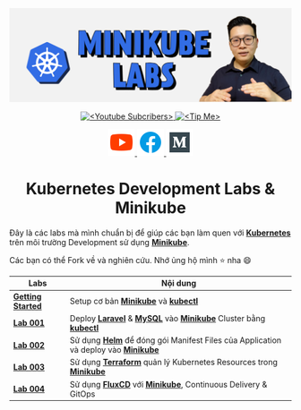 <a href="https://www.youtube.com/c/FullstacKAGE"><img src="./assets/banner.jpg"></a>

<p align="center">
  <a href="https://www.youtube.com/c/FullstacKAGE" target="_blank">
    <img alt="<Youtube Subcribers>" src="https://img.shields.io/youtube/channel/subscribers/UCRWDR9vuoRny63i464-pZrg?logo=youtube&logoColor=red&style=for-the-badge" />
  </a>
  <a href="https://streamelements.com/fullstackage/tip" target="_blank">
    <img alt="<Tip Me>" src="https://img.shields.io/badge/donate-buy%20me%20a%20coffee-yellow?label=Tip&style=for-the-badge&logo=buymeacoffee" />
  </a>
</p>

<p align="center">
  <a href="https://www.youtube.com/c/FullstacKAGE" target="_blank">
    <img alt="FullstacKAGE | Youtube" width="48px" src="https://raw.githubusercontent.com/p-le/p-le/main/assets/youtube.svg" >
  </a>
  <a href="https://www.facebook.com/fullstackage" target="_blank">
    <img alt="FullstacKAGE | Facebook" width="48px" src="https://raw.githubusercontent.com/p-le/p-le/main/assets/facebook.svg" />
  </a>
  <a href="https://fullstackage.medium.com" target="_blank">
    <img alt="FullstacKAGE | Medium" width="48px" src="https://raw.githubusercontent.com/p-le/p-le/main/assets/medium.svg" />
  </a>
</p>
<h1 align="center">Kubernetes Development Labs & Minikube</h1>

Đây là các labs mà mình chuẩn bị để giúp các bạn làm quen với **[Kubernetes](https://kubernetes.io/)** trên môi trường Development sử dụng **[Minikube](https://minikube.sigs.k8s.io/docs/)**.

Các bạn có thể Fork về và nghiên cứu. Nhớ ủng hộ mình :star: nha :smile:

| Labs                                                     | Nội dung                                                                                                                                                                                                    |
| -------------------------------------------------------- | ----------------------------------------------------------------------------------------------------------------------------------------------------------------------------------------------------------- |
| **[Getting Started](docs/getting_started.md)**           | Setup cơ bản **[Minikube](https://minikube.sigs.k8s.io/docs/)** và **[kubectl](https://kubernetes.io/docs/tasks/tools/)**                                                                                   |
| **[Lab 001](labs/001-laravel-app-minikube)**             | Deploy **[Laravel](https://laravel.com/)** & **[MySQL](https://www.mysql.com/)** vào **[Minikube](https://minikube.sigs.k8s.io/docs/)** Cluster bằng **[kubectl](https://kubernetes.io/docs/tasks/tools/)** |
| **[Lab 002](labs/002-laravel-app-minikube-helm-chart/)** | Sử dụng **[Helm](https://helm.sh/)** để đóng gói Manifest Files của Application và deploy vào **[Minikube](https://minikube.sigs.k8s.io/docs/)**                                                            |
| **[Lab 003](labs/003-laravel-app-minikube-terraform/)**  | Sử dụng **[Terraform](https://www.terraform.io/)** quản lý Kubernetes Resources trong **[Minikube](https://minikube.sigs.k8s.io/docs/)**                                                                    |
| **[Lab 004](labs/004-minikube-fluxcd/)**                 | Sử dụng **[FluxCD](https://fluxcd.io/docs/get-started/)** với **[Minikube](https://minikube.sigs.k8s.io/docs/)**, Continuous Delivery & GitOps                                                              |

